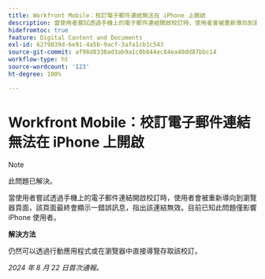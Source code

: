 ```yaml
---
title: Workfront Mobile：校訂電子郵件連結無法在 iPhone 上開啟
description: 當使用者嘗試透過手機上的電子郵件連結開啟校訂時，使用者會被重新導向到瀏覽器頁面，該頁面最終會顯示一錯誤訊息，指出該連結無效。
hidefromtoc: true
feature: Digital Content and Documents
exl-id: 6279839d-6e91-4a5b-9acf-3afa1cb1c543
source-git-commit: af98d8330ad3ab9a1c0b844ec84ea40dd87bbc14
workflow-type: ht
source-wordcount: '123'
ht-degree: 100%

---
```


# Workfront Mobile：校訂電子郵件連結無法在 iPhone 上開啟

>[!NOTE]
>
>此問題已解決。

當使用者嘗試透過手機上的電子郵件連結開啟校訂時，使用者會被重新導向到瀏覽器頁面，該頁面最終會顯示一錯誤訊息，指出該連結無效。目前已知此問題僅影響 iPhone 使用者。

**解決方法**

仍然可以透過行動應用程式或在瀏覽器中直接導覽存取該校訂。

_2024 年 8 月 22 日首次通報。_
